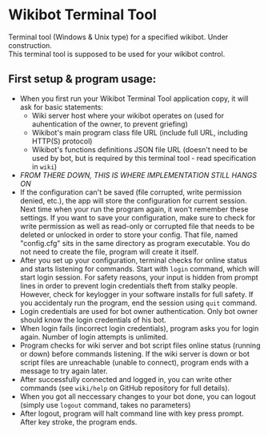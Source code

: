 # Wikibot Terminal Tool
Terminal tool (Windows &amp; Unix type) for a specified wikibot. Under construction.<br />
This terminal tool is supposed to be used for your wikibot control.

## First setup & program usage:
* When you first run your Wikibot Terminal Tool application copy, it will ask for basic statements:
  * Wiki server host where your wikibot operates on (used for auhentication of the owner, to prevent griefing)
  * Wikibot's main program class file URL (include full URL, including HTTP(S) protocol)
  * Wikibot's functions definitions JSON file URL (doesn't need to be used by bot, but is required by this terminal tool - read specification in `wiki`)
* _FROM THERE DOWN, THIS IS WHERE IMPLEMENTATION STILL HANGS ON_
* If the configuration can't be saved (file corrupted, write permission denied, etc.), the app will store the configuration for current session. Next time when your run the program again, it won't remember these settings. If you want to save your configuration, make sure to check for write permission as well as read-only or corrupted file that needs to be deleted or unlocked in order to store your config. That file, named "config.cfg" sits in the same directory as program executable. You do not need to create the file, program will create it itself.
* After you set up your configuration, terminal checks for online status and starts listening for commands. Start with `login` command, which will start login session. For safety reasons, your input is hidden from prompt lines in order to prevent login credentials theft from stalky people. However, check for keylogger in your software installs for full safety. If you accidentaly run the program, end the session using `quit` command.
* Login credentials are used for bot owner authentication. Only bot owner should know the login credentials of his bot.
* When login fails (incorrect login credentials), program asks you for login again. Number of login attempts is unlimited.
* Program checks for wiki server and bot script files online status (running or down) before commands listening. If the wiki server is down or bot script files are unreachable (unable to connect), program ends with a message to try again later.
* After successfully connected and logged in, you can write other commands (see `wiki/help` on GitHub repository for full details).
* When you got all neccessary changes to your bot done, you can logout (simply use `logout` command, takes no parameters)
* After logout, program will halt command line with key press prompt. After key stroke, the program ends.
